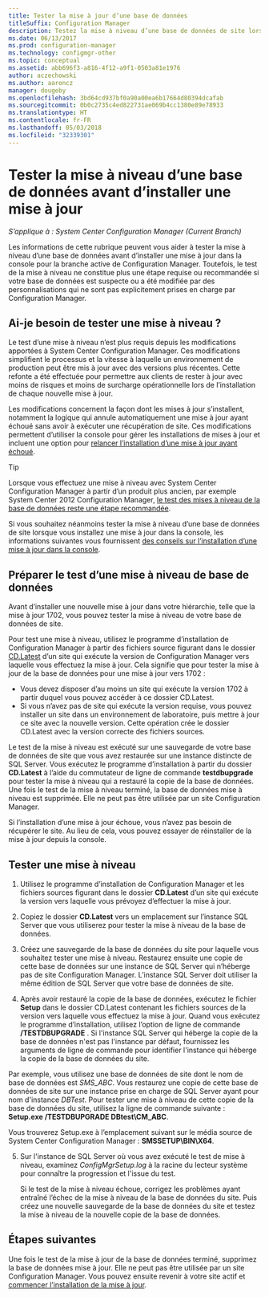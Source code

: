 ```yaml
---
title: Tester la mise à jour d’une base de données
titleSuffix: Configuration Manager
description: Testez la mise à niveau d’une base de données de site lorsque vous installez des mises à jour pour Configuration Manager.
ms.date: 06/13/2017
ms.prod: configuration-manager
ms.technology: configmgr-other
ms.topic: conceptual
ms.assetid: abb696f3-a816-4f12-a9f1-0503a81e1976
author: aczechowski
ms.author: aaroncz
manager: dougeby
ms.openlocfilehash: 3bd64cd937bf0a90a00ea6b17664d80394dcafab
ms.sourcegitcommit: 0b0c2735c4ed822731ae069b4cc1380e89e78933
ms.translationtype: HT
ms.contentlocale: fr-FR
ms.lasthandoff: 05/03/2018
ms.locfileid: "32339301"
---
```

# <a name="test-the-database-upgrade-when-installing-an-update"></a>Tester la mise à niveau d’une base de données avant d’installer une mise à jour

*S’applique à : System Center Configuration Manager (Current Branch)*

Les informations de cette rubrique peuvent vous aider à tester la mise à niveau d’une base de données avant d’installer une mise à jour dans la console pour la branche active de Configuration Manager. Toutefois, le test de la mise à niveau ne constitue plus une étape requise ou recommandée si votre base de données est suspecte ou a été modifiée par des personnalisations qui ne sont pas explicitement prises en charge par Configuration Manager.

## <a name="do-i-need-to-run-a-test-upgrade"></a>Ai-je besoin de tester une mise à niveau ?
Le test d’une mise à niveau n’est plus requis depuis les modifications apportées à System Center Configuration Manager. Ces modifications simplifient le processus et la vitesse à laquelle un environnement de production peut être mis à jour avec des versions plus récentes. Cette refonte a été effectuée pour permettre aux clients de rester à jour avec moins de risques et moins de surcharge opérationnelle lors de l’installation de chaque nouvelle mise à jour.

Les modifications concernent la façon dont les mises à jour s’installent, notamment la logique qui annule automatiquement une mise à jour ayant échoué sans avoir à exécuter une récupération de site. Ces modifications permettent d’utiliser la console pour gérer les installations de mises à jour et incluent une option pour [relancer l’installation d’une mise à jour ayant échoué](/sccm/core/servers/manage/install-in-console-updates#bkmk_retry).

> [!TIP]
> Lorsque vous effectuez une mise à niveau avec System Center Configuration Manager à partir d’un produit plus ancien, par exemple System Center 2012 Configuration Manager, [le test des mises à niveau de la base de données reste une étape recommandée](/sccm/core/servers/deploy/install/upgrade-to-configuration-manager#a-namebkmktesta-test-the-site-database-upgrade).

Si vous souhaitez néanmoins tester la mise à niveau d’une base de données de site lorsque vous installez une mise à jour dans la console, les informations suivantes vous fournissent [des conseils sur l’installation d’une mise à jour dans la console](/sccm/core/servers/manage/install-in-console-updates#a-namebkmkinstalla-install-in-console-updates).

## <a name="prepare-to-run-a-test-database-upgrade"></a>Préparer le test d’une mise à niveau de base de données  
Avant d’installer une nouvelle mise à jour dans votre hiérarchie, telle que la mise à jour 1702, vous pouvez tester la mise à niveau de votre base de données de site.

Pour test une mise à niveau, utilisez le programme d’installation de Configuration Manager à partir des fichiers source figurant dans le dossier [CD.Latest](/sccm/core/servers/manage/the-cd.latest-folder) d’un site qui exécute la version de Configuration Manager vers laquelle vous effectuez la mise à jour. Cela signifie que pour tester la mise à jour de la base de données pour une mise à jour vers 1702 :
-   Vous devez disposer d’au moins un site qui exécute la version 1702 à partir duquel vous pouvez accéder à ce dossier CD.Latest.
-   Si vous n’avez pas de site qui exécute la version requise, vous pouvez installer un site dans un environnement de laboratoire, puis mettre à jour ce site avec la nouvelle version. Cette opération crée le dossier CD.Latest avec la version correcte des fichiers sources.

Le test de la mise à niveau est exécuté sur une sauvegarde de votre base de données de site que vous avez restaurée sur une instance distincte de SQL Server.  Vous exécutez le programme d’installation à partir du dossier **CD.Latest** à l’aide du commutateur de ligne de commande **testdbupgrade** pour tester la mise à niveau qui a restauré la copie de la base de données. Une fois le test de la mise à niveau terminé, la base de données mise à niveau est supprimée. Elle ne peut pas être utilisée par un site Configuration Manager.

Si l’installation d’une mise à jour échoue, vous n’avez pas besoin de récupérer le site. Au lieu de cela, vous pouvez essayer de réinstaller de la mise à jour depuis la console.

##  <a name="run-the-test-upgrade"></a>Tester une mise à niveau    
1.  Utilisez le programme d’installation de Configuration Manager et les fichiers sources figurant dans le dossier **CD.Latest** d’un site qui exécute la version vers laquelle vous prévoyez d’effectuer la mise à jour.  

2.  Copiez le dossier **CD.Latest** vers un emplacement sur l’instance SQL Server que vous utiliserez pour tester la mise à niveau de la base de données.

3.  Créez une sauvegarde de la base de données du site pour laquelle vous souhaitez tester une mise à niveau. Restaurez ensuite une copie de cette base de données sur une instance de SQL Server qui n’héberge pas de site Configuration Manager. L’instance SQL Server doit utiliser la même édition de SQL Server que votre base de données de site.  

4.  Après avoir restauré la copie de la base de données, exécutez le fichier **Setup** dans le dossier CD.Latest contenant les fichiers sources de la version vers laquelle vous effectuez la mise à jour. Quand vous exécutez le programme d’installation, utilisez l’option de ligne de commande **/TESTDBUPGRADE** . Si l'instance SQL Server qui héberge la copie de la base de données n'est pas l'instance par défaut, fournissez les arguments de ligne de commande pour identifier l'instance qui héberge la copie de la base de données du site.   

  Par exemple, vous utilisez une base de données de site dont le nom de base de données est *SMS_ABC*. Vous restaurez une copie de cette base de données de site sur une instance prise en charge de SQL Server ayant pour nom d'instance *DBTest*. Pour tester une mise à niveau de cette copie de la base de données du site, utilisez la ligne de commande suivante : **Setup.exe /TESTDBUPGRADE DBtest\CM_ABC**.  

  Vous trouverez Setup.exe à l’emplacement suivant sur le média source de System Center Configuration Manager : **SMSSETUP\BIN\X64**.  

5.  Sur l'instance de SQL Server où vous avez exécuté le test de mise à niveau, examinez *ConfigMgrSetup.log* à la racine du lecteur système pour connaître la progression et l'issue du test.  

     Si le test de la mise à niveau échoue, corrigez les problèmes ayant entraîné l’échec de la mise à niveau de la base de données du site. Puis créez une nouvelle sauvegarde de la base de données du site et testez la mise à niveau de la nouvelle copie de la base de données.  



## <a name="next-steps"></a>Étapes suivantes
Une fois le test de la mise à jour de la base de données terminé, supprimez la base de données mise à jour. Elle ne peut pas être utilisée par un site Configuration Manager. Vous pouvez ensuite revenir à votre site actif et [commencer l’installation de la mise à jour](/sccm/core/servers/manage/install-in-console-updates).
